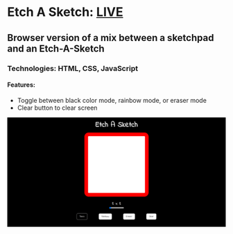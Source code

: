 # Etch A Sketch: **[LIVE](https://ahmediramadan01.github.io/etch-a-sketch-javascript/ "Etch A Sketch's Live Preview")**

## Browser version of a mix between a sketchpad and an Etch-A-Sketch

### Technologies: HTML, CSS, JavaScript

#### Features:

-   Toggle between black color mode, rainbow mode, or eraser mode
-   Clear button to clear screen

![Etch A Sketch's Desktop Screenshot](./images/etch-a-sketch-desktop.png?raw=true "Etch A Sketch (Desktop)")
